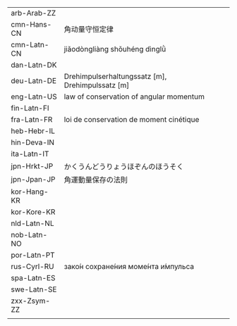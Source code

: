 | | | |
|-|-|-|
| arb-Arab-ZZ |  |  |
| cmn-Hans-CN | 角动量守恒定律 |  |
| cmn-Latn-CN | jiǎodòngliàng shǒuhéng dìnglǜ |  |
| dan-Latn-DK |  |  |
| deu-Latn-DE | Drehimpulserhaltungssatz [m], Drehimpulssatz [m] |  |
| eng-Latn-US | law of conservation of angular momentum |  |
| fin-Latn-FI |  |  |
| fra-Latn-FR | loi de conservation de moment cinétique |  |
| heb-Hebr-IL |  |  |
| hin-Deva-IN |  |  |
| ita-Latn-IT |  |  |
| jpn-Hrkt-JP | かくうんどうりょうほぞんのほうそく |  |
| jpn-Jpan-JP | 角運動量保存の法則 |  |
| kor-Hang-KR |  |  |
| kor-Kore-KR |  |  |
| nld-Latn-NL |  |  |
| nob-Latn-NO |  |  |
| por-Latn-PT |  |  |
| rus-Cyrl-RU | зако́н сохране́ния моме́нта и́мпульса |  |
| spa-Latn-ES |  |  |
| swe-Latn-SE |  |  |
| zxx-Zsym-ZZ |  |  |
|  |  |  |